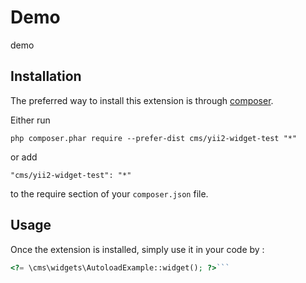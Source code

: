 Demo
====
demo

Installation
------------

The preferred way to install this extension is through [composer](http://getcomposer.org/download/).

Either run

```
php composer.phar require --prefer-dist cms/yii2-widget-test "*"
```

or add

```
"cms/yii2-widget-test": "*"
```

to the require section of your `composer.json` file.


Usage
-----

Once the extension is installed, simply use it in your code by  :

```php
<?= \cms\widgets\AutoloadExample::widget(); ?>```